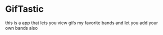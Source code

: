 # GifTastic

this is a app that lets you view gifs my favorite bands and let you add your own bands also
